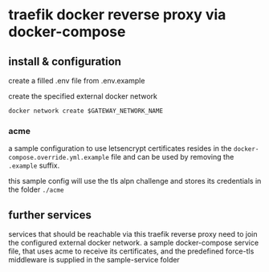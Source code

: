 # traefik docker reverse proxy via docker-compose
## install & configuration
create a filled .env file from .env.example

create the specified external docker network

`docker network create $GATEWAY_NETWORK_NAME`

### acme
a sample configuration to use letsencrypt certificates resides in the `docker-compose.override.yml.example` file and can be used by removing the `.example` suffix. 

this sample config will use the tls alpn challenge and stores its credentials in the folder `./acme`

## further services
services that should be reachable via this traefik reverse proxy need to join the configured external docker network. a sample docker-compose service file, that uses acme to receive its certificates, and the predefined force-tls middleware is supplied in the sample-service folder